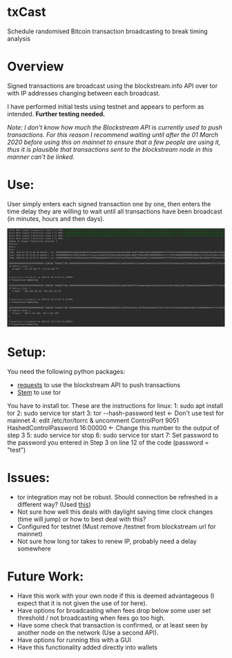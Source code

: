 # txCast
Schedule randomised Bitcoin transaction broadcasting to break timing analysis

# Overview
Signed transactions are broadcast using the blockstream.info API over tor with IP addresses changing between each broadcast.

I have performed initial tests using testnet and appears to perform as intended. **Further testing needed.**

*Note: I don't know how much the Blockstream API is currently used to push transactions. For this reason I recommend waiting until after the 01 March 2020 before using this on mainnet to ensure that a few people are using it, thus it is plausible that transactions sent to the blockstream node in this manner can't be linked.*

# Use:
User simply enters each signed transaction one by one, then enters the time delay they are willing to wait until all transactions have been broadcast (in minutes, hours and then days). 

![](/txCast.png)

# Setup:
You need the following python packages:
- [requests](https://2.python-requests.org/en/master/) to use the blockstream API to push transactions
- [Stem](https://stem.torproject.org/) to use tor

You have to install tor. These are the instructions for linux:
1: sudo apt install tor
2: sudo service tor start
3: tor --hash-password test <- Don't use test for mainnet
4: edit /etc/tor/torrc & uncomment
       ControlPort 9051
       HashedControlPassword 16:00000 <- Change this number to the output of step 3
5: sudo service tor stop
6: sudo service tor start
7: Set password to the password you entered in Step 3 on line 12 of the code (password = "test")

# Issues:
- tor integration may not be robust. Should connection be refreshed in a different way? (Used [this](https://techmonger.github.io/68/tor-new-ip-python/))
- Not sure how well this deals with daylight saving time clock changes (time will jump) or how to best deal with this?
- Configured for testnet (Must remove /testnet from blockstream url for mainnet)
- Not sure how long tor takes to renew IP, probably need a delay somewhere

# Future Work:
- Have this work with your own node if this is deemed advantageous (I expect that it is not given the use of tor here).
- Have options for broadcasting when fees drop below some user set threshold / not broadcasting when fees go too high.
- Have some check that transaction is confirmed, or at least seen by another node on the network (Use a second API).
- Have options for running this with a GUI
- Have this functionality added directly into wallets
